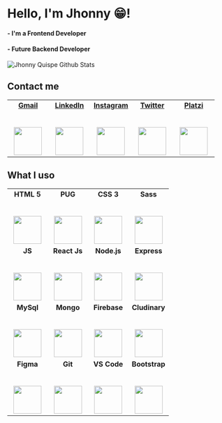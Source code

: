 # Hello, I'm Jhonny 😁!

####  - I'm a Frontend Developer
####  - Future Backend Developer

![Jhonny Quispe Github Stats](https://github-readme-stats.vercel.app/api?username=byRedHunter&show_icons=true_color=fff&icon_color=79ff97&text_color=9f9f9f&bg_color=151515)

## Contact me
<table>
  <tbody>
    <tr valign="top">
      <td width="20%" align="center">
        <a href="mailto:jhonny.quispejl@gmail.com?Subject=Contact"><b>Gmail</b></a><br><br><br>
        <img height="64px" src="https://cdn.svgporn.com/logos/google-gmail.svg">
      </td>
      <td width="20%" align="center">
        <a href="mailto:jhonny.quispejl@gmail.com?Subject=Contact"><b>LinkedIn</b></a><br><br><br>
        <img height="64px" src="https://cdn.svgporn.com/logos/linkedin.svg">
      </td>
      <td width="20%" align="center">
        <a href="mailto:jhonny.quispejl@gmail.com?Subject=Contact"><b>Instagram</b></a><br><br><br>
        <img height="64px" src="https://cdn.svgporn.com/logos/instagram-icon.svg">
      </td>
      <td width="20%" align="center">
        <a href="mailto:jhonny.quispejl@gmail.com?Subject=Contact"><b>Twitter</b></a><br><br><br>
        <img height="64px" src="https://cdn.svgporn.com/logos/twitter.svg">
      </td>
      <td width="20%" align="center">
        <a href="mailto:jhonny.quispejl@gmail.com?Subject=Contact"><b>Platzi</b></a><br><br><br>
        <img height="64px" src="https://static.platzi.com/static/images/footer/logo.png">
      </td>
    </tr>
  </tbody>
</table>

## What I uso

<table>
  <tbody>
    <tr valign="top">
      <td width="25%" align="center">
        <span><b>HTML 5</b></span><br><br><br>
        <img height="64px" src="https://cdn.svgporn.com/logos/html-5.svg">
      </td>
      <td width="25%" align="center">
        <span><b>PUG</b></span><br><br><br>
        <img height="64px" src="https://cdn.svgporn.com/logos/pug.svg">
      </td>
      <td width="25%" align="center">
        <span><b>CSS 3</b></span><br><br><br>
        <img height="64px" src="https://cdn.svgporn.com/logos/css-3.svg">
      </td>
      <td width="25%" align="center">
        <span><b>Sass</b></span><br><br><br>
        <img height="64px" src="https://cdn.svgporn.com/logos/sass.svg">
      </td>
    </tr>
    <tr valign="top">
      <td width="25%" align="center">
        <span><b>JS</b></span><br><br><br>
        <img height="64px" src="https://cdn.svgporn.com/logos/javascript.svg">
      </td>
      <td width="25%" align="center">
        <span><b>React Js</b></span><br><br><br>
        <img height="64px" src="https://cdn.svgporn.com/logos/react.svg">
      </td>
      <td width="25%" align="center">
        <span><b>Node.js</b></span><br><br><br>
        <img height="64px" src="https://cdn.svgporn.com/logos/nodejs.svg">
      </td>
      <td width="25%" align="center">
        <span><b>Express</b></span><br><br><br>
        <img height="64px" src="https://cdn.svgporn.com/logos/express.svg">
      </td>
    </tr>
    <tr valign="top">
      <td width="25%" align="center">
        <span><b>MySql</b></span><br><br><br>
        <img height="64px" src="https://cdn.svgporn.com/logos/mysql.svg">
      </td>
      <td width="25%" align="center">
        <span><b>Mongo</b></span><br><br><br>
        <img height="64px" src="https://cdn.svgporn.com/logos/mongodb.svg">
      </td>
      <td width="25%" align="center">
        <span><b>Firebase</b></span><br><br><br>
        <img height="64px" src="https://cdn.svgporn.com/logos/firebase.svg">
      </td>
      <td width="25%" align="center">
        <span><b>Cludinary</b></span><br><br><br>
        <img height="64px" src="https://cdn.svgporn.com/logos/cloudinary.svg">
      </td>
    </tr>
    <tr valign="top">
      <td width="25%" align="center">
        <span><b>Figma</b></span><br><br><br>
        <img height="64px" src="https://cdn.svgporn.com/logos/figma.svg">
      </td>
      <td width="25%" align="center">
        <span><b>Git</b></span><br><br><br>
        <img height="64px" src="https://cdn.svgporn.com/logos/git-icon.svg">
      </td>
      <td width="25%" align="center">
        <span><b>VS Code</b></span><br><br><br>
        <img height="64px" src="https://cdn.svgporn.com/logos/visual-studio-code.svg">
      </td>
      <td width="25%" align="center">
        <span><b>Bootstrap</b></span><br><br><br>
        <img height="64px" src="https://cdn.svgporn.com/logos/bootstrap.svg">
      </td>
    </tr>
  </tbody>
</table>


